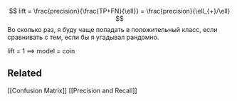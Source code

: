 $$
lift = \frac{precision}{\frac{TP+FN}{\ell}} = \frac{precision}{\ell_{+}/\ell}
$$
Во сколько раз, я буду чаще попадать в положительный класс, если сравнивать с тем, если бы я угадывал рандомно.

lift = 1 $\implies$ model = coin

## Related 
[[Confusion Matrix]]
[[Precision and Recall]]